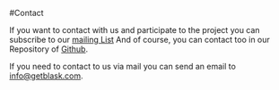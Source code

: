 #Contact

If you want to contact with us and participate to the project you can subscribe to our [mailing  List](https://www.freelists.org/archive/blask_mail_list)
And of course, you can contact too in our Repository of [Github](https://github.com/zerasul/blask).


If you need to contact to us via mail you can send an email to info@getblask.com.
